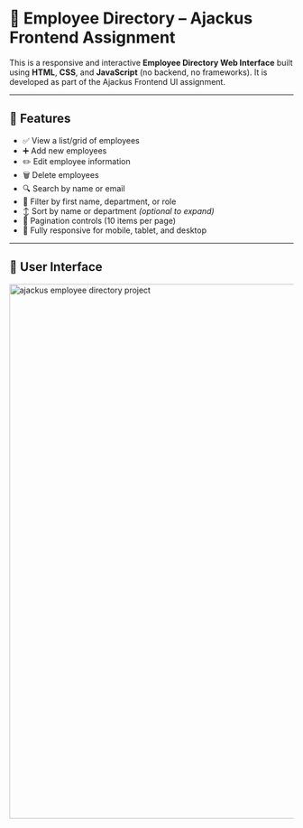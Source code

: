# 👥 Employee Directory – Ajackus Frontend Assignment

This is a responsive and interactive **Employee Directory Web Interface** built using **HTML**, **CSS**, and **JavaScript** (no backend, no frameworks). It is developed as part of the Ajackus Frontend UI assignment.

---

## 🚀 Features

- ✅ View a list/grid of employees
- ➕ Add new employees
- ✏️ Edit employee information
- 🗑️ Delete employees
- 🔍 Search by name or email
- 🎯 Filter by first name, department, or role
- ↕️ Sort by name or department *(optional to expand)*
- 📄 Pagination controls (10 items per page)
- 📱 Fully responsive for mobile, tablet, and desktop

---

## 📁 User Interface

<img width="1912" height="947" alt="ajackus employee directory project" src="https://github.com/user-attachments/assets/00b575a1-d32c-48a2-88f6-9a4c4e539ded" />
